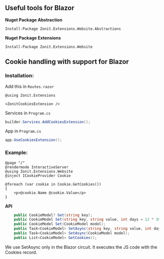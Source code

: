 ## Useful tools for Blazor

**Nuget Package Abstraction**
```
Install-Package Zonit.Extensions.Website.Abstractions 
```

**Nuget Package Extensions**
```
Install-Package Zonit.Extensions.Website
```

## Cookie handling with support for Blazor

### Installation:
Add this in ``Routes.razor``
```razor
@using Zonit.Extensions

<ZonitCookiesExtension />
```

Services in ``Program.cs``
```cs
builder.Services.AddCookiesExtension();
```
App in ``Program.cs``
```cs
app.UseCookiesExtension();
```

### Example:

```razor
@page "/"
@rendermode InteractiveServer
@using Zonit.Extensions.Website
@inject ICookieProvider Cookie

@foreach (var cookie in Cookie.GetCookies())
{
    <p>@cookie.Name @cookie.Value</p>
}
```


**API**
```cs
    public CookieModel? Get(string key);
    public CookieModel Set(string key, string value, int days = 12 * 30);
    public CookieModel Set(CookieModel model);
    public Task<CookieModel> SetAsync(string key, string value, int days = 12 * 30);
    public Task<CookieModel> SetAsync(CookieModel model);
    public List<CookieModel> GetCookies();
```

We use SetAsync only in the Blazor circuit. It executes the JS code with the Cookies record.